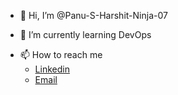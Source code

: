 - 👋 Hi, I’m @Panu-S-Harshit-Ninja-07
<!--- - 👀 I’m interested in ... --->
- 🌱 I’m currently learning DevOps
<!--- - 💞️ I’m looking to collaborate on projects --->
- 📫 How to reach me
    -   [Linkedin](www.linkedin.com/in/panusharshit 'Lets Connect')
    -   [ Email ](harshitpanu7900@gmail.com )
<!--- - 😄 Pronouns: 
- ⚡ Fun fact: ... --->

<!---
Panu-S-Harshit-Ninja-07/Panu-S-Harshit-Ninja-07 is a ✨ special ✨ repository because its `README.md` (this file) appears on your GitHub profile.
You can click the Preview link to take a look at your changes.
--->
